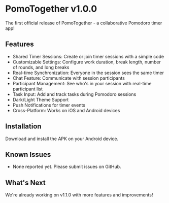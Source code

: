 # PomoTogether v1.0.0

The first official release of PomoTogether - a collaborative Pomodoro timer app!

## Features
- Shared Timer Sessions: Create or join timer sessions with a simple code
- Customizable Settings: Configure work duration, break length, number of rounds, and long breaks
- Real-time Synchronization: Everyone in the session sees the same timer
- Chat Feature: Communicate with session participants
- Participant Management: See who's in your session with real-time participant list
- Task Input: Add and track tasks during Pomodoro sessions
- Dark/Light Theme Support
- Push Notifications for timer events
- Cross-Platform: Works on iOS and Android devices

## Installation
Download and install the APK on your Android device.

## Known Issues
- None reported yet. Please submit issues on GitHub.

## What's Next
We're already working on v1.1.0 with more features and improvements! 